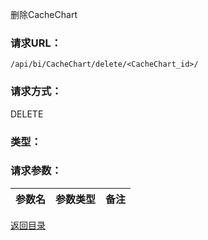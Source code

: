 删除CacheChart

### **请求URL：**

`/api/bi/CacheChart/delete/<CacheChart_id>/`

### **请求方式：**

DELETE

### **类型：**

### **请求参数：**

|参数名|参数类型|备注|
|:--|:--|:--|

[返回目录](../base.md)